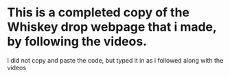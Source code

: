 # This is a completed copy of the Whiskey drop webpage that i made, by following the videos.
I did not copy and paste the code, but typed it in as i followed along with the videos
